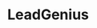 ---
facebook: https://facebook.com/LeadGenius
linkedin: https://linkedin.com/company/leadgenius
logohandle: leadgenius
sort: leadgenius
title: LeadGenius
twitter: https://x.com/leadgenius
website: https://www.leadgenius.com/
---